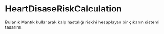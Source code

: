 # HeartDisaseRiskCalculation
Bulanık Mantık kullanarak kalp hastalığı riskini hesaplayan bir çıkarım sistemi tasarımı.

